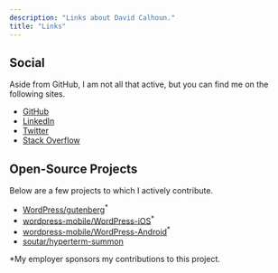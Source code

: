 ```yaml
---
description: "Links about David Calhoun."
title: "Links"
---
```


## Social

Aside from GitHub, I am not all that active, but you can find me on the following sites.

- [GitHub](https://github.com/dcalhoun)
- [LinkedIn](https://www.linkedin.com/in/davidpcalhoun/)
- [Twitter](https://twitter.com/david_calhoun)
- [Stack Overflow](https://stackoverflow.com/users/378228/david)

## Open-Source Projects

Below are a few projects to which I actively contribute.

- [WordPress/gutenberg](https://github.com/WordPress/gutenberg)<sup>\*</sup>
- [wordpress-mobile/WordPress-iOS](https://github.com/wordpress-mobile/WordPress-iOS)<sup>\*</sup>
- [wordpress-mobile/WordPress-Android](https://github.com/wordpress-mobile/WordPress-Android)<sup>\*</sup>
- [soutar/hyperterm-summon](https://github.com/soutar/hyperterm-summon)

\*My employer sponsors my contributions to this project.
